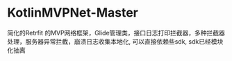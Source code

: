 # KotlinMVPNet-Master
简化的Retrfit 的MVP网络框架，Glide管理类，接口日志打印拦截器，多种拦截器处理，服务器异常拦截，崩溃日志收集本地化, 可以直接依赖些sdk, sdk已经模块化抽离


